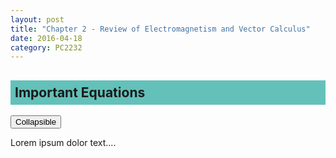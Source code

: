 ```yaml
---
layout: post
title: "Chapter 2 - Review of Electromagnetism and Vector Calculus"
date: 2016-04-18
category: PC2232
---
```


<h2><div style="padding:7px;background-color:#63C1BA;line-height:1.2;">
Important Equations
</div></h2>

<button data-toggle="collapse" data-target="#demo">Collapsible</button>

<div id="demo" class="collapse">
Lorem ipsum dolor text....
</div>





